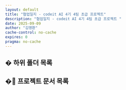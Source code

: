 ```yaml
---
layout: default
title: "협업일지 - codeit AI 4기 4팀 초급 프로젝트"
description: "협업일지 - codeit AI 4기 4팀 초급 프로젝트 "
date: 2025-09-09
author: "김명환"
cache-control: no-cache
expires: 0
pragma: no-cache
---
```


<script>

{% assign cur_dir = "/협업일지/" %}
{% include cur_files.liquid %}

  var curDir = '{{- cur_file_dir -}}';
  var curFiles = {{- cur_files_json -}};
  var curPages = {{- cur_pages_json -}};

  var project_path = site.baseurl
  var project_url = `https://c0z0c.github.io${project_path}`
  var project_git_url = `https://github.com/c0z0c${project_path}/blob/${branch}`
  var site_url = `https://c0z0c.github.io${project_path}${curDir}`
  var raw_url = `https://raw.githubusercontent.com/c0z0c${project_path}/alpha${curDir}`;
  var git_url = `https://github.com/c0z0c${project_path}/blob/${branch}/docs${curDir}`
  var colab_url = `https://colab.research.google.com/github/c0z0c${project_path}/blob/alpha${curDir}`;

  curFiles.forEach(file => {
    if (!file.title) {
      file.title = file.name;
    }
  });

  const mdFiles = allPages.filter(page => 
    page.dir === '/md/' && page.name.endsWith('.md')
  );

  mdFiles.forEach(page => {
    // curFiles에 같은 name과 path가 있는지 확인
    const exists = curFiles.some(file => file.name === page.name && file.path === page.path);

    if (!exists) {
      // 확장자 추출
      let extname = '';
      if (page.name && page.name.includes('.')) {
        extname = '.' + page.name.split('.').pop();
      }

      // basename 추출
      let basename = page.name ? page.name.replace(new RegExp('\\.[^/.]+$'), '') : '';

      // modified_time 처리 (page.date가 없으면 빈 문자열)
      let modified_time = page.date || '';

      // curFiles 포맷에 맞게 변환해서 추가
      curFiles.push({
        name: page.name || '',
        path: page.path || '',
        extname: extname,
        modified_time: modified_time,
        basename: basename,
        url: page.url || '',
        title: page.title || basename  // 추가 필요
      });
    }
  });

</script>

<script>

  function getFileInfo(extname) {
    switch(extname.toLowerCase()) {
      case '.ipynb':
        return { icon: '📓', type: 'Jupyter Notebook' };
      case '.py':
        return { icon: '🐍', type: 'Python 파일' };
      case '.md':
        return { icon: '📝', type: 'Markdown 문서' };
      case '.json':
        return { icon: '⚙️', type: 'JSON 설정' };
      case '.zip':
        return { icon: '📦', type: '압축 파일' };
      case '.png':
      case '.jpg':
      case '.jpeg':
        return { icon: '🖼️', type: '이미지 파일' };
      case '.csv':
        return { icon: '📊', type: '데이터 파일' };
      case '.pdf':
        return { icon: '📄', type: 'PDF 문서' };
      case '.docx':
        return { icon: '📊', type: 'Word 문서' };
      default:
        return { icon: '📄', type: '파일' };
    }
  }

  // 파일 액션 버튼 생성 함수
  function getFileActions(file) {
    const fileName = file.name;
    const fileExt = file.extname.toLowerCase();
    const url = file.url.replace(/^\//, "");
    const path = file.path
    
    let actions = '';
    
    if (fileExt === '.md' && fileName !== 'index.md') {
      const mdName = fileName.replace('.md', '');
      actions += `<a href="${site_url}${url}" class="file-action" title="렌더링된 페이지 보기">🌐</a>`;
      actions += `<a href="${git_url}${path}" class="file-action" title="GitHub에서 원본 보기" target="_blank">📖</a>`;
    } else if (fileExt === '.ipynb') {
      actions += `<a href="${git_url}${fileName}" class="file-action" title="GitHub에서 보기" target="_blank">📖</a>`;
      actions += `<a href="${colab_url}${fileName}" class="file-action" title="Colab에서 열기" target="_blank">🚀</a>`;
    } else if (fileExt === '.pdf') {
      actions += `<a href="${git_url}${fileName}" class="file-action" title="GitHub에서 보기" target="_blank">📖</a>`;
      actions += `<a href="https://docs.google.com/viewer?url=${raw_url}${fileName}" class="file-action" title="PDF 뷰어로 열기" target="_blank">📄</a>`;
    } else if (fileExt === '.docx') {
      actions += `<a href="${git_url}${fileName}" class="file-action" title="GitHub에서 보기" target="_blank">📖</a>`;
      actions += `<a href="https://docs.google.com/viewer?url=${raw_url}${fileName}" class="file-action" title="Google에서 열기" target="_blank">📊</a>`;
    } else if (fileExt === '.html') {
      actions += `<a href="${site_url}${fileName}" class="file-action" title="웹페이지로 보기" target="_blank">🌐</a>`;
      actions += `<a href="${git_url}${fileName}" class="file-action" title="GitHub에서 원본 보기" target="_blank">📖</a>`;
    } else {
      actions += `<a href="${git_url}${fileName}" class="file-action" title="파일 열기" target="_blank">📖</a>`;
    }
    
    return actions;
  }

  // 하위 폴더 목록 파싱 함수
  function getSubDirectories(files, pages, currentDir) {
    const subDirs = new Set();
    
    // console.log('=== getSubDirectories Debug ===');
    // console.log('currentDir:', currentDir);
    
    // currentDir 정규화 (항상 /로 끝나도록)
    const normalizedCurrentDir = currentDir === '/' ? '/' : currentDir.endsWith('/') ? currentDir : currentDir + '/';
    
    // files에서 하위 폴더 추출
    files.forEach(file => {
      const filePath = file.path;
      // console.log('Processing file:', filePath);
      
      // 현재 디렉토리의 직접적인 하위 폴더만 찾기
      if (normalizedCurrentDir === '/') {
        // 루트 디렉토리인 경우
        if (filePath.startsWith('/') && filePath.indexOf('/', 1) > 0) {
          const firstSlashIndex = filePath.indexOf('/', 1);
          const subFolderName = filePath.substring(1, firstSlashIndex);
          const subDirPath = '/' + subFolderName + '/';
          // console.log('Found subfolder from file:', subDirPath);
          subDirs.add(subDirPath);
        }
      } else {
        // 하위 디렉토리인 경우
        if (filePath.startsWith(normalizedCurrentDir)) {
          const remainingPath = filePath.substring(normalizedCurrentDir.length);
          const slashIndex = remainingPath.indexOf('/');
          if (slashIndex > 0) {
            const subFolderName = remainingPath.substring(0, slashIndex);
            const subDirPath = normalizedCurrentDir + subFolderName + '/';
            // console.log('Found subfolder from file:', subDirPath);
            subDirs.add(subDirPath);
          }
        }
      }
    });

    // pages에서 하위 폴더 추출 (md 파일 제외하고 모든 페이지 처리)
    pages.forEach(page => {
      const pagePath = page.path;
      // console.log('Processing page:', pagePath);

      if (pagePath.startsWith('/md/')) return;
      if (pagePath.startsWith('/assets/')) return;
      
      // 현재 디렉토리의 직접적인 하위 폴더만 찾기
      if (normalizedCurrentDir === '/') {
        // 루트 디렉토리인 경우
        if (pagePath.startsWith('/') && pagePath.indexOf('/', 1) > 0) {
          const firstSlashIndex = pagePath.indexOf('/', 1);
          const subFolderName = pagePath.substring(1, firstSlashIndex);
          const subDirPath = '/' + subFolderName + '/';
          // console.log('Found subfolder from page:', subDirPath);
          subDirs.add(subDirPath);
        }
      } else {
        // 하위 디렉토리인 경우
        if (pagePath.startsWith(normalizedCurrentDir)) {
          const remainingPath = pagePath.substring(normalizedCurrentDir.length);
          const slashIndex = remainingPath.indexOf('/');
          if (slashIndex > 0) {
            const subFolderName = remainingPath.substring(0, slashIndex);
            const subDirPath = normalizedCurrentDir + subFolderName + '/';
            // console.log('Found subfolder from page:', subDirPath);
            subDirs.add(subDirPath);
          }
        }
      }
    });
    
    const result = Array.from(subDirs).sort();
    // console.log('Final subDirectories:', result);
    // console.log('=== End Debug ===');
    
    return result;
  }

  // 폴더 정보 가져오기 함수
  function getFolderInfo(folderPath) {
    const folderName = folderPath.split("/").filter(s => s).pop() || "root";
    
    // 폴더명에 따른 아이콘과 설명
    const folderMappings = {
      'md': { icon: '📝', desc: 'Markdown 문서' },
      '회의록': { icon: '📋', desc: '팀 회의록' },
      'assets': { icon: '🎨', desc: '정적 자원' },
      '경구약제이미지데이터': { icon: '💊', desc: '약물 데이터' },
      'AI 모델 환경 설치가이드': { icon: '⚙️', desc: '설치 가이드' },
      '경구약제 이미지 데이터(데이터 설명서, 경구약제 리스트)': { icon: '📊', desc: '데이터 설명서' },
      '발표자료': { icon: '📊', desc: '발표 자료' },
      '협업일지': { icon: '📓', desc: '협업 일지' }
    };
    
    return folderMappings[folderName] || { icon: '📁', desc: '폴더' };
  }

  // 폴더 액션 버튼 생성 함수
  function getFolderActions(folderPath) {
    const cleanPath = folderPath.replace(/\/$/, ''); // 끝의 / 제거
    return `
      <a href="${project_url}${cleanPath}/" class="file-action" title="폴더 열기">📖</a>
      <a href="${project_git_url}docs${cleanPath}/" class="file-action" title="GitHub에서 보기" target="_blank">📂</a>
    `;
  }

  // DOM이 로드된 후 파일 목록 렌더링
  document.addEventListener('DOMContentLoaded', function() {
    // 하위 폴더 목록 생성
    const allFilesData = allFiles;
    const allPagesData = allPages;
    const subDirectories = getSubDirectories(allFilesData, allPagesData, curDir);
    
    // console.log('subDirectories:', subDirectories);
    
    // 폴더 목록 렌더링
    const folderGrid = document.querySelector('.folder-grid');
    if (folderGrid) {
      if (subDirectories.length === 0) {
        folderGrid.innerHTML = `
          <div class="empty-message">
            <span class="empty-icon">📁</span>
            <h3>하위 폴더가 없습니다</h3>
            <p>현재 위치에는 하위 폴더가 없습니다.</p>
          </div>
        `;
      } else {
        let folderHtml = '';
        subDirectories.forEach(folderPath => {
          const folderInfo = getFolderInfo(folderPath);
          const folderName = folderPath.split("/").filter(s => s).pop() || "root";
          const actions = getFolderActions(folderPath);
          
          folderHtml += `
            <div class="file-item folder-item">
              <div class="file-icon">${folderInfo.icon}</div>
              <div class="file-info">
                <h4 class="file-name">${folderName}</h4>
                <p class="file-type">${folderInfo.desc}</p>
                <p class="file-size">폴더</p>
              </div>
              <div class="file-actions">
                ${actions}
              </div>
            </div>
          `;
        });
        
        folderGrid.innerHTML = folderHtml;
      }
    }

    // 파일 목록 렌더링
    const fileGrid = document.querySelector('.file-grid');
    
    if (curFiles.length === 0) {
      fileGrid.innerHTML = `
        <div class="empty-message">
          <span class="empty-icon">📄</span>
          <h3>파일이 없습니다</h3>
          <p>현재 이 위치에는 완료된 미션 파일이 없습니다.</p>
        </div>
      `;
      return;
    }

    let html = '';
    curFiles.forEach(file => 
    {
      if (file.name === 'index.md' || file.name === 'info.md') return;

      const fileInfo = getFileInfo(file.extname);
      const fileDate = file.modified_time ? new Date(file.modified_time).toLocaleDateString('ko-KR') : '';
      const actions = getFileActions(file);
      
      html += `
        <div class="file-item">
          <div class="file-icon">${fileInfo.icon}</div>
          <div class="file-info">
            <h4 class="file-name">${file.title}</h4>
            <p class="file-type">${fileInfo.type}</p>
            <p class="file-size">${fileDate}</p>
          </div>
          <div class="file-actions">
            ${actions}
          </div>
        </div>
      `;
    }
    );
    
    fileGrid.innerHTML = html;
  });
</script>

<h2>� 하위 폴더 목록</h2>
<div class="folder-grid">
  <!-- 폴더 목록이 JavaScript로 동적 생성됩니다 -->
</div>

<h2>�📖 프로젝트 문서 목록</h2>
<div class="file-grid">
  <!-- 파일 목록이 JavaScript로 동적 생성됩니다 -->
</div>




